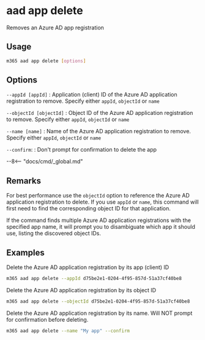 # aad app delete

Removes an Azure AD app registration

## Usage

```sh
m365 aad app delete [options]
```

## Options

`--appId [appId]`
: Application (client) ID of the Azure AD application registration to remove. Specify either `appId`, `objectId` or `name`

`--objectId [objectId]`
: Object ID of the Azure AD application registration to remove. Specify either `appId`, `objectId` or `name`

`--name [name]`
: Name of the Azure AD application registration to remove. Specify either `appId`, `objectId` or `name`

`--confirm`:
: Don't prompt for confirmation to delete the app

--8<-- "docs/cmd/_global.md"

## Remarks

For best performance use the `objectId` option to reference the Azure AD application registration to delete. If you use `appId` or `name`, this command will first need to find the corresponding object ID for that application.

If the command finds multiple Azure AD application registrations with the specified app name, it will prompt you to disambiguate which app it should use, listing the discovered object IDs.

## Examples

Delete the Azure AD application registration by its app (client) ID

```sh
m365 aad app delete --appId d75be2e1-0204-4f95-857d-51a37cf40be8
```

Delete the Azure AD application registration by its object ID

```sh
m365 aad app delete --objectId d75be2e1-0204-4f95-857d-51a37cf40be8
```

Delete the Azure AD application registration by its name. Will NOT prompt for confirmation before deleting.

```sh
m365 aad app delete --name "My app" --confirm
```

